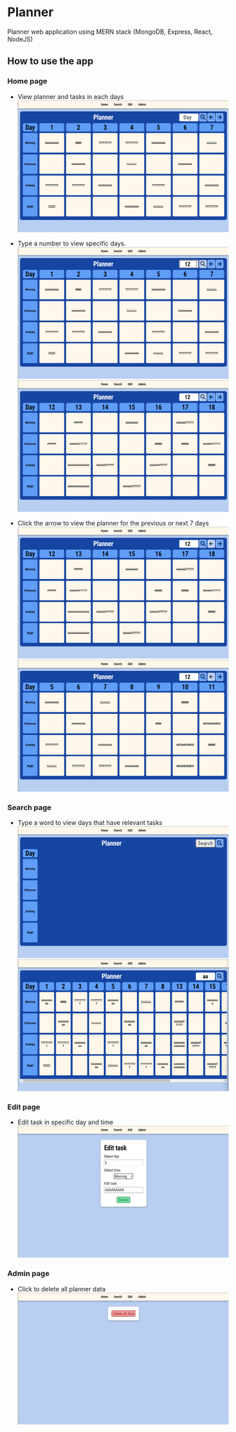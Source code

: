 # Planner
Planner web application using MERN stack (MongoDB, Express, React, NodeJS)

## How to use the app

### Home page
- View planner and tasks in each days <br/>
<img height="300" src="images/planner.png"/> <br/>

- Type a number to view specific days. <br/>
<img height="300" src="images/planner_search.png"/> <br/>
<img height="300" src="images/planner_search1.png"/> <br/>

- Click the arrow to view the planner for the previous or next 7 days <br/>
<img height="300" src="images/planner_arrow.png"/> <br/>
<img height="300" src="images/planner_arrow1.png"/> <br/>

### Search page
- Type a word to view days that have relevant tasks <br/>
<img height="300" src="images/search.png"/> <br/>
<img height="300" src="images/search1.png"/> <br/>

### Edit page
- Edit task in specific day and time <br/>
<img height="300" src="images/edit.png"/> <br/>

### Admin page
- Click to delete all planner data <br/>
<img height="300" src="images/admin.png"/> <br/>
